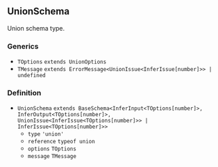 UnionSchema
-----------

Union schema type.

### Generics

*   `TOptions` `extends UnionOptions`
*   `TMessage` `extends ErrorMessage<UnionIssue<InferIssue[number]>> | undefined`

### Definition

*   `UnionSchema` `extends BaseSchema<InferInput<TOptions[number]>, InferOutput<TOptions[number]>, UnionIssue<InferIssue<TOptions[number]>> | InferIssue<TOptions[number]>>`
    *   `type` `'union'`
    *   `reference` `typeof union`
    *   `options` `TOptions`
    *   `message` `TMessage`